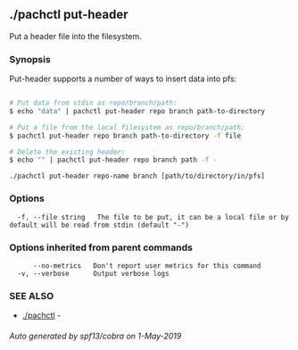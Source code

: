 ## ./pachctl put-header

Put a header file into the filesystem.

### Synopsis


Put-header supports a number of ways to insert data into pfs:
```sh

# Put data from stdin as repo/branch/path:
$ echo "data" | pachctl put-header repo branch path-to-directory

# Put a file from the local filesystem as repo/branch/path:
$ pachctl put-header repo branch path-to-directory -f file

# Delete the existing header:
$ echo "" | pachctl put-header repo branch path -f -

```

```
./pachctl put-header repo-name branch [path/to/directory/in/pfs]
```

### Options

```
  -f, --file string   The file to be put, it can be a local file or by default will be read from stdin (default "-")
```

### Options inherited from parent commands

```
      --no-metrics   Don't report user metrics for this command
  -v, --verbose      Output verbose logs
```

### SEE ALSO
* [./pachctl](./pachctl.md)	 - 

###### Auto generated by spf13/cobra on 1-May-2019
